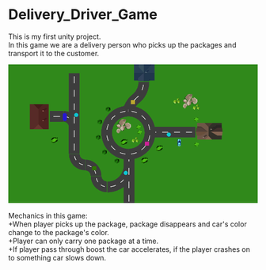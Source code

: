 # Delivery_Driver_Game
This is my first unity project.   
In this game we are a delivery person who picks up the packages and transport it to the customer.  

![alt text](https://github.com/ilya-nuhi/Delivery_Driver_Game/blob/main/delivery_driver_tn.png?raw=true)
    
Mechanics in this game:  
+When player picks up the package, package disappears and car's color change to the package's color.  
+Player can only carry one package at a time.   
+If player pass through boost the car accelerates, if the player crashes on to something car slows down.
